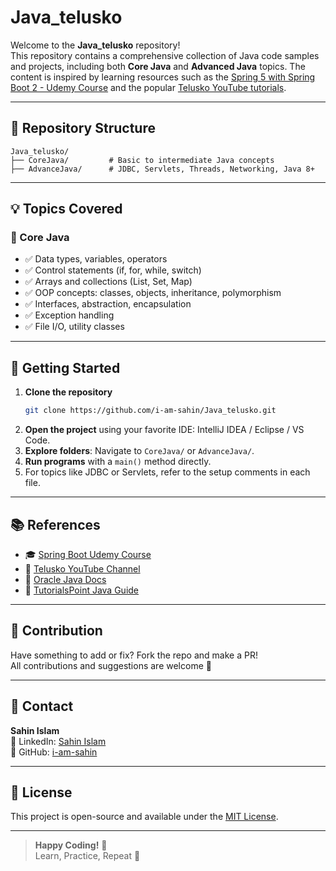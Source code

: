 # Java_telusko

Welcome to the **Java_telusko** repository!  
This repository contains a comprehensive collection of Java code samples and projects, including both **Core Java** and **Advanced Java** topics. The content is inspired by learning resources such as the [Spring 5 with Spring Boot 2 - Udemy Course](https://www.udemy.com/course/spring-5-with-spring-boot-2/) and the popular [Telusko YouTube tutorials](https://www.youtube.com/user/javaboynavin).

---

## 📁 Repository Structure

```
Java_telusko/
├── CoreJava/         # Basic to intermediate Java concepts
├── AdvanceJava/      # JDBC, Servlets, Threads, Networking, Java 8+
```

---

## 💡 Topics Covered

### 🔹 Core Java
- ✅ Data types, variables, operators
- ✅ Control statements (if, for, while, switch)
- ✅ Arrays and collections (List, Set, Map)
- ✅ OOP concepts: classes, objects, inheritance, polymorphism
- ✅ Interfaces, abstraction, encapsulation
- ✅ Exception handling
- ✅ File I/O, utility classes



---

## 🚀 Getting Started

1. **Clone the repository**
   ```bash
   git clone https://github.com/i-am-sahin/Java_telusko.git
   ```
2. **Open the project** using your favorite IDE: IntelliJ IDEA / Eclipse / VS Code.
3. **Explore folders**: Navigate to `CoreJava/` or `AdvanceJava/`.
4. **Run programs** with a `main()` method directly.
5. For topics like JDBC or Servlets, refer to the setup comments in each file.

---

## 📚 References

- 🎓 [Spring Boot Udemy Course](https://www.udemy.com/course/spring-5-with-spring-boot-2/)
- 🎥 [Telusko YouTube Channel](https://www.youtube.com/user/javaboynavin)
- 📖 [Oracle Java Docs](https://docs.oracle.com/en/java/)
- 📘 [TutorialsPoint Java Guide](https://www.tutorialspoint.com/java/index.htm)

---

## 🤝 Contribution

Have something to add or fix? Fork the repo and make a PR!  
All contributions and suggestions are welcome 💬

---
## 📩 Contact

**Sahin Islam**  
📧 LinkedIn: [Sahin Islam](https://www.linkedin.com/in/sahinislam)  
📁 GitHub: [i-am-sahin](https://github.com/i-am-sahin)

---

## 📄 License

This project is open-source and available under the [MIT License](LICENSE).

---

> **Happy Coding!** 🚀  
> Learn, Practice, Repeat 🔁

